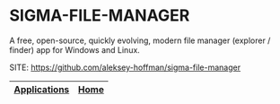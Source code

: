 # SIGMA-FILE-MANAGER

 A free, open-source, quickly evolving, modern file manager 
 (explorer / finder) app for Windows and Linux.

 SITE: https://github.com/aleksey-hoffman/sigma-file-manager

 | [Applications](https://portable-linux-apps.github.io/apps.html) | [Home](https://portable-linux-apps.github.io)
 | --- | --- |
